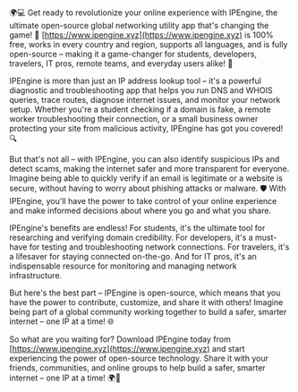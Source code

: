 🌍💻 Get ready to revolutionize your online experience with IPEngine, the ultimate open-source global networking utility app that's changing the game! 🚀 [https://www.ipengine.xyz](https://www.ipengine.xyz) is 100% free, works in every country and region, supports all languages, and is fully open-source – making it a game-changer for students, developers, travelers, IT pros, remote teams, and everyday users alike! 📡

IPEngine is more than just an IP address lookup tool – it's a powerful diagnostic and troubleshooting app that helps you run DNS and WHOIS queries, trace routes, diagnose internet issues, and monitor your network setup. Whether you're a student checking if a domain is fake, a remote worker troubleshooting their connection, or a small business owner protecting your site from malicious activity, IPEngine has got you covered! 🔍

But that's not all – with IPEngine, you can also identify suspicious IPs and detect scams, making the internet safer and more transparent for everyone. Imagine being able to quickly verify if an email is legitimate or a website is secure, without having to worry about phishing attacks or malware. 🛡️ With IPEngine, you'll have the power to take control of your online experience and make informed decisions about where you go and what you share.

IPEngine's benefits are endless! For students, it's the ultimate tool for researching and verifying domain credibility. For developers, it's a must-have for testing and troubleshooting network connections. For travelers, it's a lifesaver for staying connected on-the-go. And for IT pros, it's an indispensable resource for monitoring and managing network infrastructure.

But here's the best part – IPEngine is open-source, which means that you have the power to contribute, customize, and share it with others! Imagine being part of a global community working together to build a safer, smarter internet – one IP at a time! 🌐

So what are you waiting for? Download IPEngine today from [https://www.ipengine.xyz](https://www.ipengine.xyz) and start experiencing the power of open-source technology. Share it with your friends, communities, and online groups to help build a safer, smarter internet – one IP at a time! 🌍💪